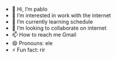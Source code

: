 - 👋 Hi, I’m pablo
- 👀 I’m interested in work with the internet
- 🌱 I’m currently learning schedule
- 💞️ I’m looking to collaborate on internet
- 📫 How to reach me Gmail
- 😄 Pronouns: ele
- ⚡ Fun fact: rir

<!---
Brasilffxjj/Brasilffxjj is a ✨ special ✨ repository because its `README.md` (this file) appears on your GitHub profile.
You can click the Preview link to take a look at your changes.
--->
